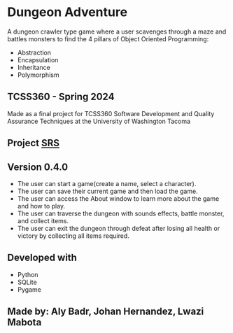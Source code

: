 # Dungeon Adventure
A dungeon crawler type game where a user scavenges through a maze and battles monsters to find the 4 pillars of Object Oriented Programming:
- Abstraction
- Encapsulation
- Inheritance
- Polymorphism
## TCSS360 - Spring 2024
Made as a final project for TCSS360 Software Development and Quality Assurance Techniques at the University of Washington Tacoma
## Project [SRS](https://uwnetid-my.sharepoint.com/:w:/r/personal/mlwazi_uw_edu/Documents/srs_template.docx?d=wc5e45b6c599b42978a3fa66e18cb0a38&csf=1&web=1&e=vqPJ7w)
## Version 0.4.0
- The user can start a game(create a name, select a character).
- The user can save their current game and then load the game.
- The user can access the About window to learn more about the game and how to play.
- The user can traverse the dungeon with sounds effects, battle monster, and collect items.
- The user can exit the dungeon through defeat after losing all health or victory by collecting all items required.
## Developed with
- Python
- SQLite
- Pygame
## Made by: Aly Badr, Johan Hernandez, Lwazi Mabota
